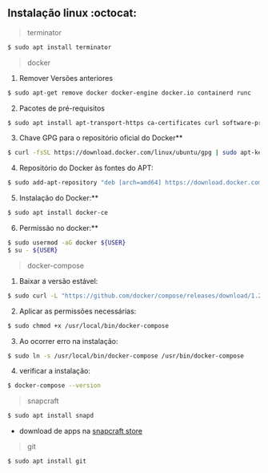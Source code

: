 ## Instalação linux :octocat:

> terminator
   ```sh
  $ sudo apt install terminator
  ```
> docker
  1. Remover Versões anteriores
  ```sh
  $ sudo apt-get remove docker docker-engine docker.io containerd runc
  ```
  2. Pacotes de pré-requisitos
  ```sh
  $ sudo apt install apt-transport-https ca-certificates curl software-properties-common
  ```
  3. Chave GPG para o repositório oficial do Docker**
  ```sh
  $ curl -fsSL https://download.docker.com/linux/ubuntu/gpg | sudo apt-key add -
  ```
  4. Repositório do Docker às fontes do APT:
  ```sh
  $ sudo add-apt-repository "deb [arch=amd64] https://download.docker.com/linux/ubuntu bionic stable"
  ```
  5. Instalação do Docker:**
  ```sh
  $ sudo apt install docker-ce
  ```
  6. Permissão no docker:**
  ```sh
  $ sudo usermod -aG docker ${USER}
  $ su - ${USER}
  ```
> docker-compose
  1. Baixar a versão estável:
  ```sh
  $ sudo curl -L "https://github.com/docker/compose/releases/download/1.24.0/docker-compose-$(uname -s)-$(uname -m)" -o                 /usr/local/bin/docker-compose
  ```
  2. Aplicar as permissões necessárias:
  ```sh
  $ sudo chmod +x /usr/local/bin/docker-compose
  ```
  3. Ao ocorrer erro na instalação:
  ```sh
  $ sudo ln -s /usr/local/bin/docker-compose /usr/bin/docker-compose
  ```
  4. verificar a instalação:
  ```sh
  $ docker-compose --version
  ```
> snapcraft
  ```sh
  $ sudo apt install snapd
  ```
- download de apps na [snapcraft store](https://snapcraft.io/store)
> git
  ```sh
  $ sudo apt install git
  ```
